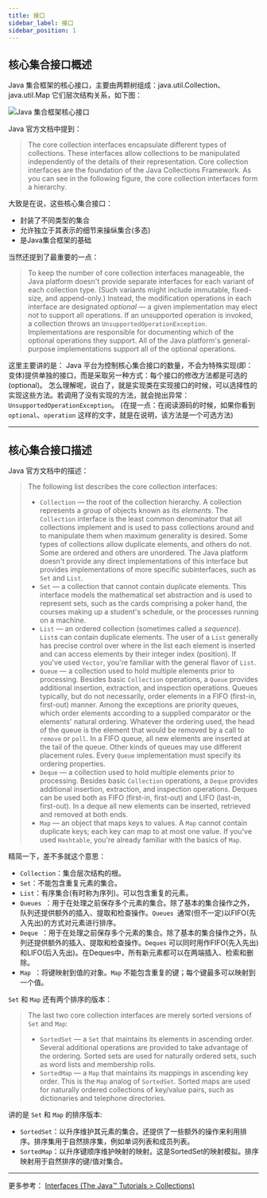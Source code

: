 ```yaml
---
title: 接口
sidebar_label: 接口
sidebar_position: 1
---
```


## 核心集合接口概述
Java 集合框架的核心接口，主要由两颗树组成：java.util.Collection、java.util.Map
它们层次结构关系，如下图：

![Java 集合框架核心接口](https://docs.oracle.com/javase/tutorial/figures/collections/colls-coreInterfaces.gif)

Java 官方文档中提到：
> The core collection interfaces encapsulate different types of collections. These interfaces allow collections to be manipulated independently of the details of their representation. Core collection interfaces are the foundation of the Java Collections Framework. As you can see in the following figure, the core collection interfaces form a hierarchy.

大致是在说，这些核心集合接口：
- 封装了不同类型的集合
- 允许独立于其表示的细节来操纵集合(多态)
- 是Java集合框架的基础

当然还提到了最重要的一点：
> To keep the number of core collection interfaces manageable, the Java platform doesn't provide separate interfaces for each variant of each collection type. (Such variants might include immutable, fixed-size, and append-only.) Instead, the modification operations in each interface are designated *optional* — a given implementation may elect not to support all operations. If an unsupported operation is invoked, a collection throws an `UnsupportedOperationException`. Implementations are responsible for documenting which of the optional operations they support. All of the Java platform's general-purpose implementations support all of the optional operations.

这里主要讲的是：
Java 平台为控制核心集合接口的数量，不会为特殊实现(即：变体)提供单独的接口，而是采取另一种方式：每个接口的修改方法都是可选的(optional)。
怎么理解呢，说白了，就是实现类在实现接口的时候，可以选择性的实现这些方法。若调用了没有实现的方法，就会抛出异常：`UnsupportedOperationException`。
(在提一点：在阅读源码的时候，如果你看到 `optional`、`operation` 这样的文字，就是在说明，该方法是一个可选方法)

---

## 核心集合接口描述
Java 官方文档中的描述：
> The following list describes the core collection interfaces:
> - `Collection` — the root of the collection hierarchy. A collection represents a group of objects known as its *elements*. The `Collection` interface is the least common denominator that all collections implement and is used to pass collections around and to manipulate them when maximum generality is desired. Some types of collections allow duplicate elements, and others do not. Some are ordered and others are unordered. The Java platform doesn't provide any direct implementations of this interface but provides implementations of more specific subinterfaces, such as `Set` and `List`. 
> - `Set` — a collection that cannot contain duplicate elements. This interface models the mathematical set abstraction and is used to represent sets, such as the cards comprising a poker hand, the courses making up a student's schedule, or the processes running on a machine. 
> - `List` — an ordered collection (sometimes called a *sequence*). `List`s can contain duplicate elements. The user of a `List` generally has precise control over where in the list each element is inserted and can access elements by their integer index (position). If you've used `Vector`, you're familiar with the general flavor of `List`. 
> - `Queue` — a collection used to hold multiple elements prior to processing. Besides basic `Collection` operations, a `Queue` provides additional insertion, extraction, and inspection operations.
Queues typically, but do not necessarily, order elements in a FIFO (first-in, first-out) manner. Among the exceptions are priority queues, which order elements according to a supplied comparator or the elements' natural ordering. Whatever the ordering used, the head of the queue is the element that would be removed by a call to `remove` or `poll`. In a FIFO queue, all new elements are inserted at the tail of the queue. Other kinds of queues may use different placement rules. Every `Queue` implementation must specify its ordering properties. 
> - `Deque` — a collection used to hold multiple elements prior to processing. Besides basic `Collection` operations, a `Deque` provides additional insertion, extraction, and inspection operations.
Deques can be used both as FIFO (first-in, first-out) and LIFO (last-in, first-out). In a deque all new elements can be inserted, retrieved and removed at both ends. 
> - `Map` — an object that maps keys to values. A `Map` cannot contain duplicate keys; each key can map to at most one value. If you've used `Hashtable`, you're already familiar with the basics of `Map`. 

精简一下，差不多就这个意思：
- `Collection`：集合层次结构的根。
- `Set`：不能包含重复元素的集合。
- `List`：有序集合(有时称为序列)。可以包含重复的元素。
- `Queues `：用于在处理之前保存多个元素的集合。除了基本的集合操作之外，队列还提供额外的插入、提取和检查操作。`Queues `通常(但不一定)以FIFO(先入先出)的方式对元素进行排序。
- `Deque `：用于在处理之前保存多个元素的集合。除了基本的集合操作之外，队列还提供额外的插入、提取和检查操作。`Deques` 可以同时用作FIFO(先入先出)和LIFO(后入先出)。在Deques中，所有新元素都可以在两端插入、检索和删除。
- `Map `：将键映射到值的对象。`Map` 不能包含重复的键；每个键最多可以映射到一个值。

 `Set` 和 `Map` 还有两个排序的版本：
> The last two core collection interfaces are merely sorted versions of `Set` and `Map`:
> - `SortedSet` — a `Set` that maintains its elements in ascending order. Several additional operations are provided to take advantage of the ordering. Sorted sets are used for naturally ordered sets, such as word lists and membership rolls. 
> - `SortedMap` — a `Map` that maintains its mappings in ascending key order. This is the `Map` analog of `SortedSet`. Sorted maps are used for naturally ordered collections of key/value pairs, such as dictionaries and telephone directories. 

讲的是 `Set` 和 `Map` 的排序版本:
- `SortedSet`：以升序维护其元素的集合。还提供了一些额外的操作来利用排序。排序集用于自然排序集，例如单词列表和成员列表。
- `SortedMap`：以升序键顺序维护映射的映射。这是SortedSet的映射模拟。排序映射用于自然排序的键/值对集合。

---

更多参考：
[Interfaces (The Java™ Tutorials > Collections)](https://docs.oracle.com/javase/tutorial/collections/interfaces/index.html)